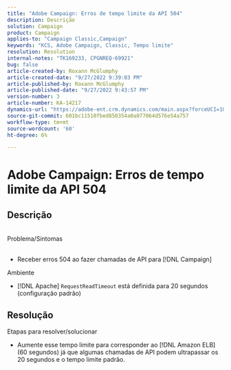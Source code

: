 ```yaml
---
title: "Adobe Campaign: Erros de tempo limite da API 504"
description: Descrição
solution: Campaign
product: Campaign
applies-to: "Campaign Classic,Campaign"
keywords: "KCS, Adobe Campaign, Classic, Tempo limite"
resolution: Resolution
internal-notes: "TK169233, CPGNREQ-69921"
bug: false
article-created-by: Roxann McGlumphy
article-created-date: "9/27/2022 9:39:03 PM"
article-published-by: Roxann McGlumphy
article-published-date: "9/27/2022 9:43:57 PM"
version-number: 3
article-number: KA-14217
dynamics-url: "https://adobe-ent.crm.dynamics.com/main.aspx?forceUCI=1&pagetype=entityrecord&etn=knowledgearticle&id=fb9fddcd-ac3e-ed11-9db1-00224808613b"
source-git-commit: 601bc11510fbed850354a0a077064d576e54a757
workflow-type: tm+mt
source-wordcount: '60'
ht-degree: 6%

---
```


# Adobe Campaign: Erros de tempo limite da API 504

## Descrição

<br>Problema/Sintomas<br><br>
- Receber erros 504 ao fazer chamadas de API para [!DNL Campaign]



Ambiente
- [!DNL Apache] `RequestReadTimeout` está definida para 20 segundos (configuração padrão)



## Resolução

Etapas para resolver/solucionar
- Aumente esse tempo limite para corresponder ao [!DNL Amazon ELB] (60 segundos) já que algumas chamadas de API podem ultrapassar os 20 segundos e o tempo limite padrão.
